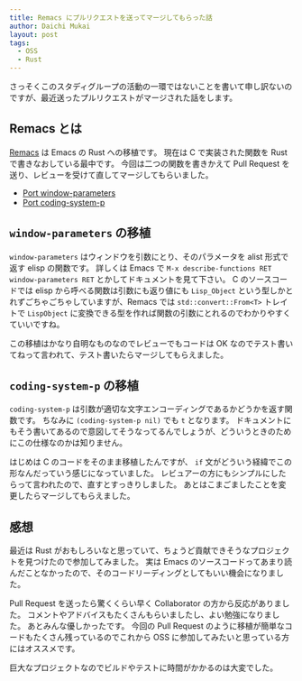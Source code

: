 ```yaml
---
title: Remacs にプルリクエストを送ってマージしてもらった話
author: Daichi Mukai
layout: post
tags:
  - OSS
  - Rust
---
```


さっそくこのスタディグループの活動の一環ではないことを書いて申し訳ないのですが、最近送ったプルリクエストがマージされた話をします。

## Remacs とは
[Remacs](https://github.com/Wilfred/remacs) は Emacs の Rust への移植です。
現在は C で実装された関数を Rust で書きなおしている最中です。
今回は二つの関数を書きかえて Pull Request を送り、レビューを受けて直してマージしてもらいました。

- [Port window-parameters](https://github.com/Wilfred/remacs/pull/1150)
- [Port coding-system-p](https://github.com/Wilfred/remacs/pull/1163)

## `window-parameters` の移植
`window-parameters` はウィンドウを引数にとり、そのパラメータを alist 形式で返す elisp の関数です。
詳しくは Emacs で `M-x describe-functions RET window-parameters RET` とかしてドキュメントを見て下さい。
C のソースコードでは elisp から呼べる関数は引数にも返り値にも `Lisp_Object` という型しかとれずごちゃごちゃしていますが、Remacs では `std::convert::From<T>` トレイトで `LispObject` に変換できる型を作れば関数の引数にとれるのでわかりやすくていいですね。

この移植はかなり自明なものなのでレビューでもコードは OK なのでテスト書いてねって言われて、テスト書いたらマージしてもらえました。

## `coding-system-p` の移植
`coding-system-p` は引数が適切な文字エンコーディングであるかどうかを返す関数です。
ちなみに `(coding-system-p nil)` でも `t` となります。
ドキュメントにもそう書いてあるので意図してそうなってるんでしょうが、どういうときのためにこの仕様なのかは知りません。

はじめは C のコードをそのまま移植したんですが、 `if` 文がどういう経緯でこの形なんだっていう感じになっていました。
レビュアーの方にもシンプルにしたらって言われたので、直すとすっきりしました。
あとはこまごましたことを変更したらマージしてもらえました。

## 感想
最近は Rust がおもしろいなと思っていて、ちょうど貢献できそうなプロジェクトを見つけたので参加してみました。
実は Emacs のソースコードってあまり読んだことなかったので、そのコードリーディングとしてもいい機会になりました。

Pull Request を送ったら驚くくらい早く Collaborator の方から反応がありました。
コメントやアドバイスもたくさんもらいましたし、よい勉強になりました。
あとみんな優しかったです。
今回の Pull Request のように移植が簡単なコードもたくさん残っているのでこれから OSS に参加してみたいと思っている方にはオススメです。

巨大なプロジェクトなのでビルドやテストに時間がかかるのは大変でした。

